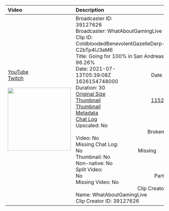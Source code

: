 |Video|Description|
|:---|:---|
|[YouTube](https://www.youtube.com/)<br>[Twitch](https://clips.twitch.tv/ColdbloodedBenevolentGazelleDerp-gZS-C2bTp4IJ3aM6)<br><br>[<img src="../../../../../39127626/clips/thumbnails_1152p/2021/7/1626154748000_2021_07_13T05_39_08Z_39127626_ColdbloodedBenevolentGazelleDerp-gZS-C2bTp4IJ3aM6_clips_thumbnails_1152p_vod-770841595-offset-8572-preview-2048x1152.jpg" width="200">](https://www.youtube.com/)|Broadcaster ID: 39127626          Broadcaster: WhatAboutGamingLive<br>Clip ID: ColdbloodedBenevolentGazelleDerp-gZS-C2bTp4IJ3aM6             <br>Title: Going for 100% in San Andreas! 96.26%<br>Date: 2021-07-13T05:39:08Z        Date Millis: 1626154748000        Duration: 30<br>[Original Size Thumbnail](../../../../../39127626/clips/thumbnails_orig/2021/7/1626154748000_2021_07_13T05_39_08Z_39127626_ColdbloodedBenevolentGazelleDerp-gZS-C2bTp4IJ3aM6_clips_thumbnails_orig_vod-770841595-offset-8572-preview-0x0.jpg)          [1152p Size Thumbnail](../../../../../39127626/clips/thumbnails_1152p/2021/7/1626154748000_2021_07_13T05_39_08Z_39127626_ColdbloodedBenevolentGazelleDerp-gZS-C2bTp4IJ3aM6_clips_thumbnails_1152p_vod-770841595-offset-8572-preview-2048x1152.jpg)<br>[Metadata](../../../../../39127626/clips/metadata/2021/7/1626154748000_2021_07_13T05_39_08Z_39127626_ColdbloodedBenevolentGazelleDerp-gZS-C2bTp4IJ3aM6_clip_metadata.json)                 [Chat Log](../../../../../39127626/clips/chatlogs/2021/7/2021-07-13T05_39_08Z_39127626_ColdbloodedBenevolentGazelleDerp-gZS-C2bTp4IJ3aM6_chat.json)<br>Upscaled: No                Broken Video: No<br>Missing Chat Log: No           Missing Thumbnail: No<br>Non-native: No              Split Video: No               Parts: 1<br>Missing Video: No              Clip Creator Name: WhatAboutGamingLive<br>Clip Creator ID: 39127626
